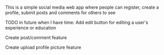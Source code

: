 This is a simple social media web app where people can register, create a profile, submit posts and comments for others to see

TODO in future when I have time:
Add edit button for editing a user's experience or education

Create post/comment feature

Create upload profile picture feature
